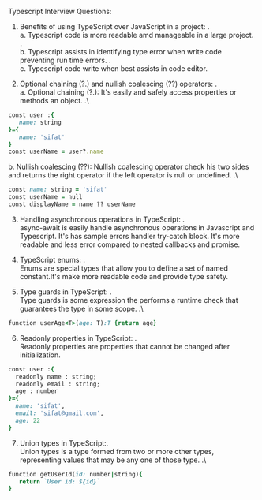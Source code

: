 Typescript Interview Questions:

1. Benefits of using TypeScript over JavaScript in a project: .\
   a. Typescript code is more readable amd manageable in a large project. .\
   b. Typescript assists in identifying type error when write code preventing run time errors. .\
   c. Typescript code write when best assists in code editor.

2. Optional chaining (?.) and nullish coalescing (??) operators: .\
 a. Optional chaining (?.): It's easily and safely access properties or methods an object. .\
 ```ruby
 const user :{
    name: string
 }={
    name: 'sifat'
 } 
 const userName = user?.name
 ``` 
 b.  Nullish coalescing (??): Nullish coalescing operator check his two sides and returns the right operator if the left operator is null or undefined. .\
 ```ruby
 const name: string = 'sifat' 
 const userName = null 
 const displayName = name ?? userName
 ``` 

3. Handling asynchronous operations in TypeScript: .\
 async-await is easily handle asynchronous operations in Javascript and Typescript. It's has sample errors handler try-catch block. It's more readable and less error compared to nested callbacks and promise.

4. TypeScript enums: .\
 Enums are special types that allow you to define a set of named constant.It's make more readable code and provide type safety.

5. Type guards in TypeScript: .\
 Type guards is some expression the performs a runtime check that guarantees the type in some scope. .\
 ```ruby
 function userAge<T>(age: T):T {return age}
 ``` 
6. Readonly properties in TypeScript: .\
 Readonly properties are properties that cannot be changed after initialization. 
  ```ruby
  const user :{
    readonly name : string;
    readonly email : string;
    age : number
  }={
    name: 'sifat',
    email: 'sifat@gmail.com',
    age: 22
  }
  ```

7. Union types in TypeScript:.\
 Union types is a type formed from two or more other types, representing values that may be any one of those type. .\
 ```ruby
 function getUserId(id: number|string){
    return `User id: ${id}`
 }
 ```
 